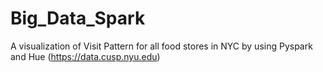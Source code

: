 # Big_Data_Spark

A visualization of Visit Pattern for all food stores in NYC by using Pyspark and Hue (https://data.cusp.nyu.edu)
